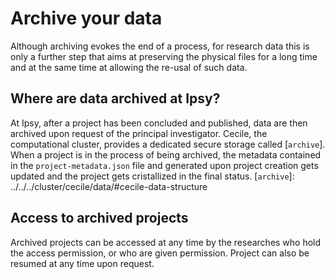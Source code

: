 # Archive your data

Although archiving evokes the end of a process, for research data this is only a further step that aims at preserving the physical files for a long time and at the same time at allowing the re-usal of such data.

## Where are data archived at Ipsy?

At Ipsy, after a project has been concluded and published, data are then archived upon request of the principal investigator.
Cecile, the computational cluster, provides a dedicated secure storage called [`archive`]. When a project is in the process of being archived, the metadata contained in the `project-metadata.json` file and generated upon project creation gets updated and the project gets cristallized in the final status. 
[`archive`]: ../../../cluster/cecile/data/#cecile-data-structure

## Access to archived projects

Archived projects can be accessed at any time by the researches who hold the access permission, or who are given permission. Project can also be resumed at any time upon request.


